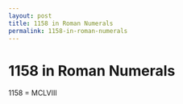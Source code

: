 ```yaml
---
layout: post
title: 1158 in Roman Numerals
permalink: 1158-in-roman-numerals
---
```


# 1158 in Roman Numerals

1158 = MCLVIII

